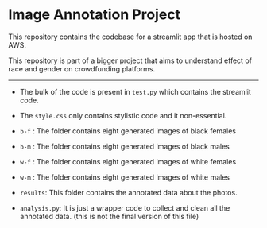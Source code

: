 # Image Annotation Project

This repository contains the codebase for a streamlit app that is hosted on AWS. 

This repository is part of a bigger project that aims to understand effect of race and gender on crowdfunding platforms.

---------------------------------------------

* The bulk of the code is present in ```test.py``` which contains the streamlit code. 

* The ```style.css``` only contains stylistic code and it non-essential. 

* ```b-f``` : The folder contains eight generated images of black females

* ```b-m``` : The folder contains eight generated images of black males

* ```w-f``` : The folder contains eight generated images of white females

* ```w-m``` : The folder contains eight generated images of white males

* ```results```: This folder contains the annotated data about the photos. 

* ```analysis.py```: It is just a wrapper code to collect and clean all the annotated data. (this is not the final version of this file)
